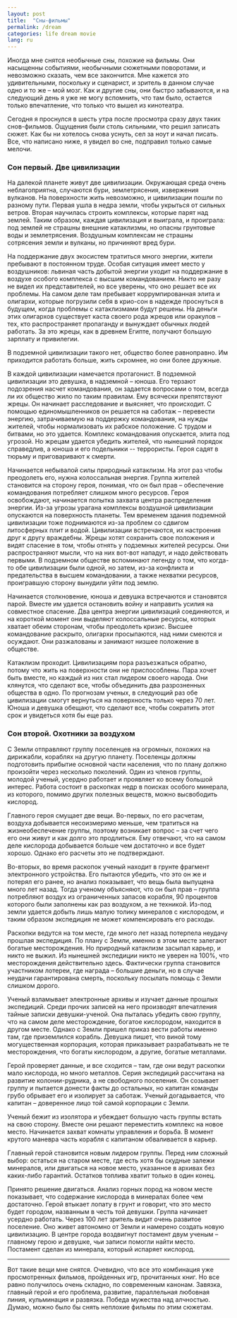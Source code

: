 ```yaml
---
layout: post
title:  "Сны-фильмы"
permalink: /dream
categories: life dream movie
lang: ru
---
```


Иногда мне снятся необычные сны, похожие на фильмы. Они насыщенны событиями,
необычными сюжетными поворотами, и невозможно сказать, чем все закончится. Мне
кажется это удивительными, поскольку и сценарист, и зритель в данном случае одно
и то же – мой мозг. Как и другие сны, они быстро забываются, и на следующий день
я уже не могу вспомнить, что там было, остается только впечатление, что только
что вышел из кинотеатра.

Сегодня я проснулся в шесть утра после просмотра сразу двух таких
снов-фильмов. Ощущения были столь сильными, что решил записать сюжет. Как бы ни
хотелось снова уснуть, сел за ноут и начал писать. Все, что написано ниже, я
увидел во сне, подправил только самые мелочи.

### Сон первый. Две цивилизации

На далекой планете живут две цивилизации. Окружающая среда очень неблагоприятна,
случаются бури, землетрясения, извержения вулканов. На поверхности жить
невозможно, и цивилизации пошли по разному пути. Первая ушла в недра земли,
чтобы укрыться от сильных ветров. Вторая научилась строить комплексы, которые
парят над землей. Таким образом, каждая цивилизация и выиграла, и проиграла: под
землей не страшны внешние катаклизмы, но опасны грунтовые воды и
землетрясения. Воздушным комплексам не страшны сотрясения земли и вулканы, но
причиняют вред бури.

На поддержание двух экосистем тратиться много энергии, жители пребывают в
постоянном труде. Особая ситуация имеет место у воздушников: львиная часть
добытой энергии уходит на поддержание в воздухе особого комплекса с высшим
командованием. Никто не разу не видел их представителей, но все уверены, что оно
решает все их проблемы. На самом деле там пребывает коррумпированная элита и
олигархи, которые погрузили себя в крио-сон в надежде проснуться в будущем,
когда проблемы с катаклизмами будут решены. На деньги этих олигархов существует
каста своего рода жрецов или оракулов – тех, кто распространяет пропаганду и
вынуждает обычных людей работать. За это жрецы, как в древнем Египте, получают
большую зарплату и привилегии.

В подземной цивилизации такого нет, общество более равноправно. Им приходится
работать больше, жить скромнее, но они более дружные.

В каждой цивилизации намечается протагонист. В подземной цивилизации это
девушка, в надземной – юноша. Его терзают подозрения насчет командования, он
задается вопросами о том, всегда ли их общество жило по таким правилам. Ему
всячески препятствуют жрецы. Он начинает расследование и выясняет, что
происходит. С помощью единомышленников он решается на саботаж – перевести
энергию, затрачиваемую на поддержку командования, на нужды жителей, чтобы
нормализовать их рабское положение. С трудом и битвами, но это удается. Комплекс
командования опускается, элита под угрозой. Но жрецам удается убедить жителей,
что нынешний порядок справедлив, а юноша и его подельники -- террористы. Героя
садят в тюрьму и приговаривают к смерти.

Начинается небывалой силы природный катаклизм. На этот раз чтобы преодолеть его,
нужна колоссальная энергия. Группа жителей становится на сторону героя, понимая,
что он был прав – обеспечение командования потребляет слишком много
ресурсов. Героя освобождают, начинается попытка захвата центра распределения
энергии. Из-за угрозы урагана комплексы воздушной цивилизации опускаются на
поверхность планеты. Тем временем здания подземной цивилизации тоже поднимаются
из-за проблем со сдвигом литосферных плит и водой. Цивилизации встречаются, их
настроения друг к другу враждебны. Жрецы хотят сохранить свое положения и видят
спасение в том, чтобы отнять у подземных жителей ресурсы. Они распространяют
мысли, что на них вот-вот нападут, и надо действовать первыми. В подземном
обществе вспоминают легенду о том, что когда-то обе цивилизации были одной, но
затем, из-за конфликта и предательства в высшем командовании, а также нехватки
ресурсов, проигравшую сторону вынудили уйти под землю.

Начинается столкновение, юноша и девушка встречаются и становятся парой. Вместе
им удается остановить войну и направить усилия на совместное спасение. Два
центра энергии цивилизаций соединяются, и на короткой момент они выделяют
колоссальные ресурсы, которых хватает обеим сторонам, чтобы преодолеть
кризис. Высшее командование раскрыто, олигархи просыпаются, над ними смеются и
осуждают. Они разжалованы и занимают низшее положение в обществе.

Катаклизм проходит. Цивилизациям пора разъезжаться обратно, потому что жить на
поверхности они не приспособлены. Пара хочет быть вместе, но каждый из них стал
лидером своего народа. Они клянутся, что сделают все, чтобы объединить два
разрозненных общества в одно. По прогнозам ученых, в следующий раз обе
цивилизации смогут вернуться на поверхность только через 70 лет. Юноша и девушка
обещают, что сделают все, чтобы сократить этот срок и увидеться хотя бы еще раз.

### Сон второй. Охотники за воздухом

С Земли отправляют группу поселенцев на огромных, похожих на дирижабли, кораблях
на другую планету. Поселенцы должны подготовить прибытие основной части
населения, что по плану должно произойти через несколько поколений. Один из
членов группы, молодой ученый, усердно работает и проявляет ко всему большой
интерес. Работа состоит в раскопках недр в поисках особого минерала, из
которого, помимо других полезных веществ, можно высвободить кислород.

Главного героя смущает две вещи. Во-первых, по его расчетам, воздуха добывается
несоизмеримо меньше, чем тратиться на жизнеобеспечение группы, поэтому возникает
вопрос – за счет чего его они живут и как долго это продлиться. Ему отвечают,
что на самом деле кислорода добывается больше чем достаточно и все будет
хорошо. Однако его расчеты это не подтверждают.

Во-вторых, во время раскопок ученый находит в грунте фрагмент электронного
устройства. Его пытаются убедить, что это он же и потерял его ранее, но анализ
показывает, что вещь была выпущена много лет назад. Тогда ученому объясняют, что
он был прав – группа потребляют воздух из ограниченных запасов корабля, 90
процентов которого были заполнены как раз воздухом, а не техникой. Из-под земли
удается добыть лишь малую толику минералов с кислородом, и таким образом
экспедиция не может компенсировать его расходы.

Раскопки ведутся на том месте, где много лет назад потерпела неудачу прошлая
экспедиция. По плану с Земли, именно в этом месте залегают богатые
месторождения. Но природный катаклизм засыпал карьер, и никто не выжил. Из
нынешней экспедиции никто не уверен на 100%, что месторождения действительно
здесь. Фактически группа становится участником лотереи, где награда – большие
деньги, но в случае неудачи гарантирована смерть, поскольку посылать помощь с
Земли слишком дорого.

Ученый взламывает электронные архивы и изучает данные прошлых экспедиций. Среди
прочих записей на него производят впечатления тайные записки девушки-ученой. Она
пыталась убедить свою группу, что на самом деле месторождение, богатое
кислородом, находится в другом месте. Однако с Земли пришел приказ вести работы
именно там, где приземлился корабль. Девушка пишет, что виной тому
могущественная корпорация, которая приказывает разрабатывать не те
месторождения, что богаты кислородом, а другие, богатые металлами.

Герой проверяет данные, и все сходится – там, где они ведут раскопки мало
кислорода, но много металлов. Серия экспедиций рассчитана на развитие
колонии-рудника, а не свободного поселения. Он созывает группу и пытается
донести факты до остальных, но капитан команды грубо обрывает его и изолирует за
саботаж. Ученый догадывается, что капитан – доверенное лицо той самой корпорации
с Земли.

Ученый бежит из изолятора и убеждает большую часть группы встать на свою
сторону. Вместе они решают переместить комплекс на новое место. Начинается
захват комнаты управления и борьба. В момент крутого маневра часть корабля с
капитаном обваливается в карьер.

Главный герой становится новым лидером группы. Перед ним сложный выбор: остаться
на старом месте, где есть хотя бы скудные залежи минералов, или двигаться на
новое место, указанное в архивах без каких-либо гарантий. Остатков топлива
хватит только в один конец.

Принято решение двигаться. Анализ горных пород на новом месте показывает, что
содержание кислорода в минералах более чем достаточно. Герой втыкает лопату в
грунт и говорит, что это место будет городом, названным в честь той
девушки. Группа начинает усердно работать. Через 100 лет зритель видит очень
развитое поселение. Оно живет автономно от Земли и намерено создать новую
цивилизацию. В центре города воздвигнут постамент двум ученым – главному герою и
девушке, чьи записи помогли найти место. Постамент сделан из минерала, который
испаряет кислород.

***

Вот такие вещи мне снятся. Очевидно, что все это комбинация уже просмотренных
фильмов, пройденных игр, прочитанных книг. Но все равно получилось очень
складно, по современным канонам. Завязка, главный герой и его проблема,
развитие, параллельная любовная линия, кульминация и развязка. Победа мужества
над алчностью. Думаю, можно было бы снять неплохие фильмы по этим сюжетам.
